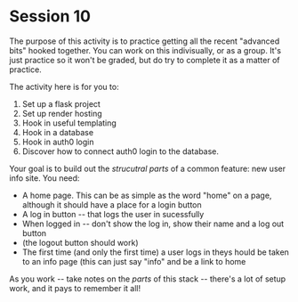 # Session 10

The purpose of this activity is to practice getting all the recent "advanced bits" hooked together. You can work on this indivisually, or as a group. It's just practice so it won't be graded, but do try to complete it as a matter of practice.

The activity here is for you to:

1. Set up a flask project
2. Set up render hosting
3. Hook in useful templating
4. Hook in a database
5. Hook in auth0 login
6. Discover how to connect auth0 login to the database.

Your goal is to build out the _strucutral parts_ of a common feature: new user info site. You need:

* A home page. This can be as simple as the word "home" on a page, although it should have a place for a login button
* A log in button -- that logs the user in sucessfully
* When logged in -- don't show the log in, show their name and a log out button
* (the logout button should work)
* The first time (and only the first time) a user logs in theys hould be taken to an info page (this can just say "info" and be a link to home

As you work -- take notes on the _parts_ of this stack -- there's a lot of setup work, and it pays to remember it all!

